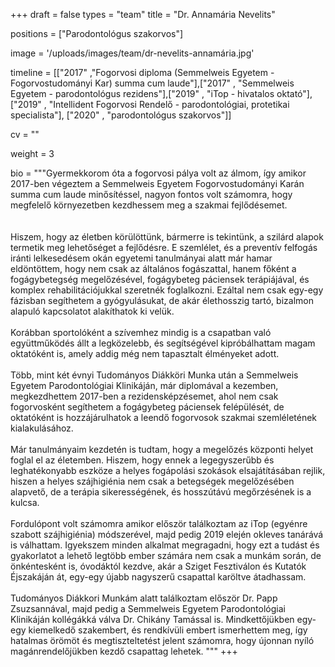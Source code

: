 +++
draft = false
types = "team"
title = "Dr. Annamária Nevelits"

positions = ["Parodontológus szakorvos"]

image = '/uploads/images/team/dr-nevelits-annamária.jpg'

timeline = [["2017"  ,"Fogorvosi diploma (Semmelweis Egyetem - Fogorvostudományi Kar) summa cum laude"],["2017" , "Semmelweis Egyetem - parodontológus rezidens"],["2019" , "iTop - hivatalos oktató"],["2019" , "Intellident Fogorvosi Rendelő - parodontológiai, protetikai specialista"], ["2020" , "parodontológus szakorvos"]]

cv = ""

weight = 3

bio =  """Gyermekkorom óta a fogorvosi pálya volt az álmom, így amikor 2017-ben végeztem a Semmelweis Egyetem Fogorvostudományi Karán summa cum laude minősítéssel, nagyon fontos volt számomra, hogy megfelelő környezetben kezdhessem meg a szakmai fejlődésemet.  
<br><br>
Hiszem, hogy az életben körülöttünk, bármerre is tekintünk, a szilárd alapok termetik meg lehetőséget a fejlődésre. E szemlélet, és a preventív felfogás iránti lelkesedésem okán egyetemi tanulmányai alatt már hamar eldöntöttem, hogy nem csak az általános fogászattal, hanem főként a fogágybetegség megelőzésével, fogágybeteg páciensek terápiájával, és komplex rehabilitációjukkal szeretnék foglalkozni. Ezáltal nem csak egy-egy fázisban segíthetem a gyógyulásukat, de akár élethosszig tartó, bizalmon alapuló kapcsolatot alakíthatok ki velük. 
<br><br>
Korábban sportolóként a szívemhez mindig is a csapatban való együttműködés állt a legközelebb, és segítségével kipróbálhattam magam oktatóként is, amely addig még nem tapasztalt élményeket adott. 
<br><br>
Több, mint két évnyi Tudományos Diákköri Munka után a Semmelweis Egyetem Parodontológiai Klinikáján, már diplomával a kezemben, megkezdhettem 2017-ben a rezidensképzésemet, ahol nem csak fogorvosként segíthetem a fogágybeteg páciensek felépülését, de oktatóként is hozzájárulhatok a leendő fogorvosok szakmai szemléletének kialakulásához. 
<br><br>
Már tanulmányaim kezdetén is tudtam, hogy a megelőzés központi helyet foglal el az életemben. Hiszem, hogy ennek a legegyszerűbb és leghatékonyabb eszköze a helyes fogápolási szokások elsajátításában rejlik, hiszen a helyes szájhigiénia nem csak a betegségek megelőzésében alapvető, de a terápia sikerességének, és hosszútávú megőrzésének is a kulcsa.
<br><br>
Fordulópont volt számomra amikor először találkoztam az iTop (egyénre szabott szájhigiénia) módszerével, majd pedig 2019 elején okleves tanárává is válhattam. Igyekszem minden alkalmat megragadni, hogy ezt a tudást és gyakorlatot a lehető legtöbb ember számára nem csak a munkám során, de önkéntesként is, óvodáktól kezdve, akár a Sziget Fesztiválon és Kutatók Éjszakáján át, egy-egy újabb nagyszerű csapattal karöltve átadhassam.
<br><br>
Tudományos Diákkori Munkám alatt találkoztam először Dr. Papp Zsuzsannával, majd pedig a Semmelweis Egyetem Parodontológiai Klinikáján kollégákká válva Dr. Chikány Tamással is. Mindkettőjükben egy-egy kiemelkedő szakembert, és rendkívüli embert ismerhettem meg, így hatalmas örömöt és megtiszteltetést jelent számomra, hogy újonnan nyíló magánrendelőjükben kezdő csapattag lehetek. """
+++
